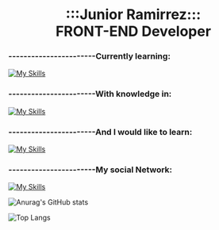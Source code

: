 <h1 align="center">
  :::Junior Ramirrez:::<br/>
  FRONT-END Developer
</h1>

### -----------------------Currently learning:

[![My Skills](https://skillicons.dev/icons?i=py)](https://skillicons.dev)

### -----------------------With knowledge in:
[![My Skills](https://skillicons.dev/icons?i=java,html)](https://skillicons.dev)

### -----------------------And I would like to learn:
[![My Skills](https://skillicons.dev/icons?i=kotlin,ruby)](https://skillicons.dev)


### -----------------------My social Network:
[![My Skills](https://skillicons.dev/icons?i=instagram)](https://www.instagram.com/niggax_boy_/)


![Anurag's GitHub stats](https://github-readme-stats.vercel.app/api?username=JunioX7X&show_icons=true&theme=neon)

![Top Langs](https://github-readme-stats.vercel.app/api/top-langs/?username=JunioX7X&layout=compact)
